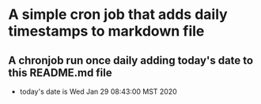 A simple cron job that adds daily timestamps to markdown file
============================================================
## A chronjob run once daily adding today's date to this README.md file
* today's date is Wed Jan 29 08:43:00 MST 2020
